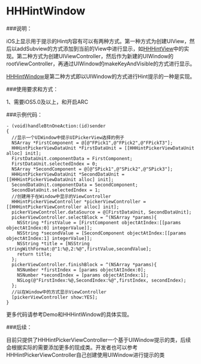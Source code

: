 HHHintWindow
============

###说明：

iOS上显示用于提示的Hint内容有可以有两种方式。第一种方式为创建UIView，然后以addSubview的方式添加到当前的View中进行显示，如[HHHintView](https://github.com/ilingaohe/HHHintView)中的实现。第二种方式为创建UIViewController，然后作为新建的UIWindow的rootViewController，再通过UIWindow的makeKeyAndVisible的方式进行显示。

[HHHintWindow](https://github.com/ilingaohe/HHHintWindow)是第二种方式即以UIWindow的方式进行Hint提示的一种是实现。

###使用要求和方式：

1、需要iOS5.0及以上，和开启ARC

###示例代码：

	- (void)handleBtnOneAction:(id)sender
	{
	  //显示一个UIWindow中提示UIPickerView选择的例子
	  NSArray *FirstComponent = @[@"FPick1",@"FPick2",@"FPickT3"];
	  HHHintPickerViewDataUnit *FirstDataUnit = [[HHHintPickerViewDataUnit alloc] init];
	  FirstDataUnit.componentData = FirstComponent;
	  FirstDataUnit.selectedIndex = 0;
	  NSArray *SecondComponent = @[@"SPick1",@"SPick2",@"SPick3"];
	  HHHintPickerViewDataUnit *SecondDataUnit = [[HHHintPickerViewDataUnit alloc] init];
	  SecondDataUnit.componentData = SecondComponent;
	  SecondDataUnit.selectedIndex = 1;
	  //创建用于在Window中显示的ViewController
	  HHHintPickerViewController *pickerViewController = [[HHHintPickerViewController alloc] init];
	  pickerViewController.dataSource = @[FirstDataUnit, SecondDataUnit];
	  pickerViewController.selectBlock = ^(NSArray *params){
	    NSString *firstValue = [FirstComponent objectAtIndex:[[params objectAtIndex:0] integerValue]];
	    NSString *secondValue = [SecondComponent objectAtIndex:[[params objectAtIndex:1] integerValue]];
	    NSString *title = [NSString stringWithFormat:@"1:%@,2:%@",firstValue,secondValue];
	    return title;
	  };
	  pickerViewController.finishBlock = ^(NSArray *params){
	    NSNumber *firstIndex = [params objectAtIndex:0];
	    NSNumber *secondIndex = [params objectAtIndex:1];
	    NSLog(@"FirstIndex:%@,SecondIndex:%@",firstIndex, secondIndex);
	  };
	  //以在Window中的方式显示ViewController
	  [pickerViewController show:YES];
	}

更多代码请参考Demo和HHHintWindow的具体实现。

###后续：

目前只提供了HHHintPickerViewController一个基于UIWindow提示的类，后续会根据实际的需要添加更多的现成类。开发者也可以参考HHHintPickerViewController自己创建使用UIWindow进行提示的类




